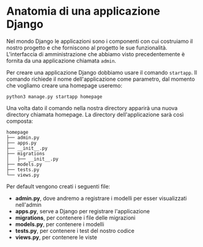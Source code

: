 # Anatomia di una applicazione Django

Nel mondo Django le applicazioni sono i componenti con cui costruiamo il nostro progetto e che
forniscono al progetto le sue funzionalità. L'interfaccia di amministrazione che abbiamo visto
precedentemente è fornita da una applicazione chiamata `admin`.

Per creare una applicazione Django dobbiamo usare il comando `startapp`. Il comando richiede il nome
dell'applicazione come parametro, dal momento che vogliamo creare una homepage useremo:

```shell
python3 manage.py startapp homepage
```

Una volta dato il comando nella nostra directory apparirà una nuova directory chiamata homepage.
La directory dell'applicazione sarà così composta:

```shell
homepage
├── admin.py
├── apps.py
├── __init__.py
├── migrations
│   ├── __init__.py
├── models.py
├── tests.py
└── views.py
```

Per default vengono creati i seguenti file:

- **admin.py**, dove andremo a registrare i modelli per esser visualizzati nell'admin
- **apps.py**, serve a Django per registrare l'applicazione
- **migrations**, per contenere i file delle migrazioni
- **models.py**, per contenere i modelli
- **tests.py**, per contenere i test del nostro codice
- **views.py**, per contenere le viste
